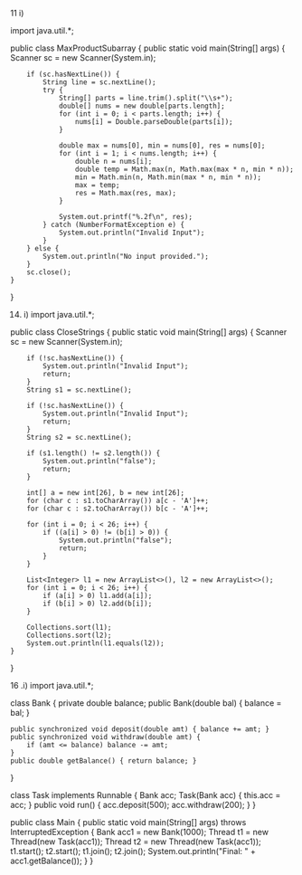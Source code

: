 11 i) 
 
import java.util.*; 
 
public class MaxProductSubarray { 
    public static void main(String[] args) { 
        Scanner sc = new Scanner(System.in); 
         
        if (sc.hasNextLine()) { 
            String line = sc.nextLine(); 
            try { 
                String[] parts = line.trim().split("\\s+"); 
                double[] nums = new double[parts.length]; 
                for (int i = 0; i < parts.length; i++) { 
                    nums[i] = Double.parseDouble(parts[i]); 
                } 
 
                double max = nums[0], min = nums[0], res = nums[0]; 
                for (int i = 1; i < nums.length; i++) { 
                    double n = nums[i]; 
                    double temp = Math.max(n, Math.max(max * n, min * n)); 
                    min = Math.min(n, Math.min(max * n, min * n)); 
                    max = temp; 
                    res = Math.max(res, max); 
                } 
 
                System.out.printf("%.2f\n", res); 
            } catch (NumberFormatException e) {  
                System.out.println("Invalid Input"); 
            } 
        } else { 
            System.out.println("No input provided.");  
        } 
        sc.close();  
    } 
} 
 
 
 
14. i) 
import java.util.*; 
 
public class CloseStrings { 
    public static void main(String[] args) { 
        Scanner sc = new Scanner(System.in); 
 
        if (!sc.hasNextLine()) { 
            System.out.println("Invalid Input"); 
            return; 
        } 
        String s1 = sc.nextLine(); 
 
        if (!sc.hasNextLine()) { 
            System.out.println("Invalid Input"); 
            return; 
        } 
        String s2 = sc.nextLine(); 
 
        if (s1.length() != s2.length()) { 
            System.out.println("false"); 
            return; 
        } 
 
        int[] a = new int[26], b = new int[26]; 
        for (char c : s1.toCharArray()) a[c - 'A']++; 
        for (char c : s2.toCharArray()) b[c - 'A']++; 
 
        for (int i = 0; i < 26; i++) { 
            if ((a[i] > 0) != (b[i] > 0)) { 
                System.out.println("false"); 
                return; 
            } 
        } 
 
        List<Integer> l1 = new ArrayList<>(), l2 = new ArrayList<>(); 
        for (int i = 0; i < 26; i++) { 
            if (a[i] > 0) l1.add(a[i]); 
            if (b[i] > 0) l2.add(b[i]); 
        } 
 
        Collections.sort(l1); 
        Collections.sort(l2); 
        System.out.println(l1.equals(l2)); 
    } 
} 
 
 
 
 
 
16   .i) 
import java.util.*; 
 
class Bank { 
    private double balance; 
    public Bank(double bal) { balance = bal; } 
 
    public synchronized void deposit(double amt) { balance += amt; } 
    public synchronized void withdraw(double amt) { 
        if (amt <= balance) balance -= amt; 
    } 
    public double getBalance() { return balance; } 
} 
 
class Task implements Runnable { 
    Bank acc; 
    Task(Bank acc) { this.acc = acc; } 
    public void run() { 
        acc.deposit(500); 
        acc.withdraw(200); 
    } 
} 
 
public class Main { 
    public static void main(String[] args) throws InterruptedException { 
        Bank acc1 = new Bank(1000); 
        Thread t1 = new Thread(new Task(acc1)); 
        Thread t2 = new Thread(new Task(acc1)); 
        t1.start(); t2.start(); 
        t1.join(); t2.join(); 
        System.out.println("Final: " + acc1.getBalance()); 
    } 
} 
 
